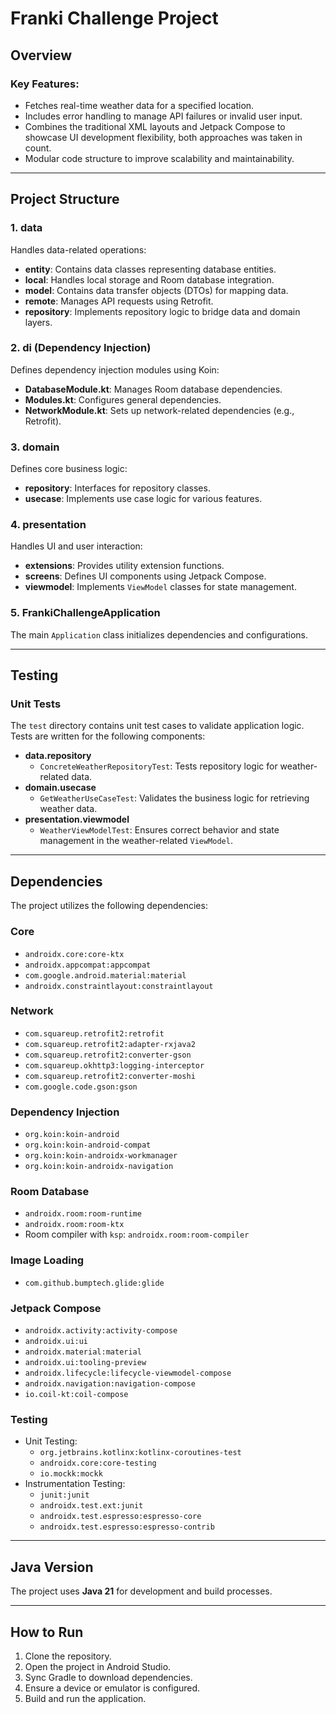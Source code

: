 # Franki Challenge Project

## Overview

### Key Features:

- Fetches real-time weather data for a specified location.
- Includes error handling to manage API failures or invalid user input.
- Combines the traditional XML layouts and Jetpack Compose to showcase UI development flexibility, both approaches was taken in count.
- Modular code structure to improve scalability and maintainability.

---

## Project Structure

### 1. **data**
Handles data-related operations:
- **entity**: Contains data classes representing database entities.
- **local**: Handles local storage and Room database integration.
- **model**: Contains data transfer objects (DTOs) for mapping data.
- **remote**: Manages API requests using Retrofit.
- **repository**: Implements repository logic to bridge data and domain layers.

### 2. **di (Dependency Injection)**
Defines dependency injection modules using Koin:
- **DatabaseModule.kt**: Manages Room database dependencies.
- **Modules.kt**: Configures general dependencies.
- **NetworkModule.kt**: Sets up network-related dependencies (e.g., Retrofit).

### 3. **domain**
Defines core business logic:
- **repository**: Interfaces for repository classes.
- **usecase**: Implements use case logic for various features.

### 4. **presentation**
Handles UI and user interaction:
- **extensions**: Provides utility extension functions.
- **screens**: Defines UI components using Jetpack Compose.
- **viewmodel**: Implements `ViewModel` classes for state management.

### 5. **FrankiChallengeApplication**
The main `Application` class initializes dependencies and configurations.

---

## Testing

### Unit Tests
The `test` directory contains unit test cases to validate application logic. Tests are written for the following components:
- **data.repository**
    - `ConcreteWeatherRepositoryTest`: Tests repository logic for weather-related data.
- **domain.usecase**
    - `GetWeatherUseCaseTest`: Validates the business logic for retrieving weather data.
- **presentation.viewmodel**
    - `WeatherViewModelTest`: Ensures correct behavior and state management in the weather-related `ViewModel`.

---

## Dependencies
The project utilizes the following dependencies:

### Core
- `androidx.core:core-ktx`
- `androidx.appcompat:appcompat`
- `com.google.android.material:material`
- `androidx.constraintlayout:constraintlayout`

### Network
- `com.squareup.retrofit2:retrofit`
- `com.squareup.retrofit2:adapter-rxjava2`
- `com.squareup.retrofit2:converter-gson`
- `com.squareup.okhttp3:logging-interceptor`
- `com.squareup.retrofit2:converter-moshi`
- `com.google.code.gson:gson`

### Dependency Injection
- `org.koin:koin-android`
- `org.koin:koin-android-compat`
- `org.koin:koin-androidx-workmanager`
- `org.koin:koin-androidx-navigation`

### Room Database
- `androidx.room:room-runtime`
- `androidx.room:room-ktx`
- Room compiler with `ksp`: `androidx.room:room-compiler`

### Image Loading
- `com.github.bumptech.glide:glide`

### Jetpack Compose
- `androidx.activity:activity-compose`
- `androidx.ui:ui`
- `androidx.material:material`
- `androidx.ui:tooling-preview`
- `androidx.lifecycle:lifecycle-viewmodel-compose`
- `androidx.navigation:navigation-compose`
- `io.coil-kt:coil-compose`

### Testing
- Unit Testing:
    - `org.jetbrains.kotlinx:kotlinx-coroutines-test`
    - `androidx.core:core-testing`
    - `io.mockk:mockk`
- Instrumentation Testing:
    - `junit:junit`
    - `androidx.test.ext:junit`
    - `androidx.test.espresso:espresso-core`
    - `androidx.test.espresso:espresso-contrib`

---

## Java Version
The project uses **Java 21** for development and build processes.

---

## How to Run
1. Clone the repository.
2. Open the project in Android Studio.
3. Sync Gradle to download dependencies.
4. Ensure a device or emulator is configured.
5. Build and run the application.

